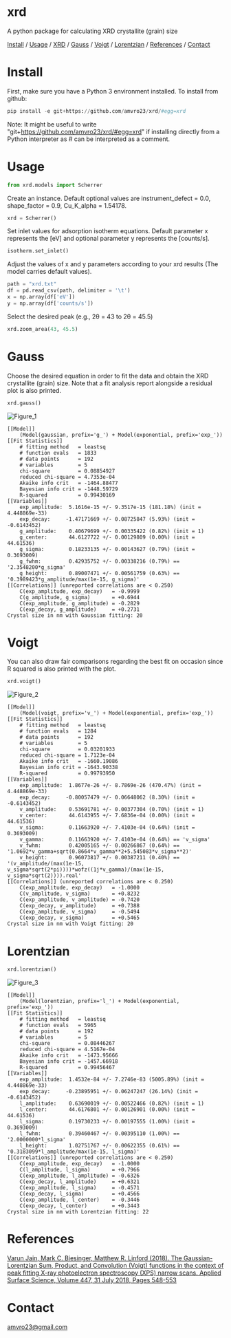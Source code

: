 # xrd
A python package for calculating XRD crystallite (grain) size

[Install](#Install) / [Usage](#Usage) /  [XRD](#XRD) / [Gauss](#Gauss) / [Voigt](#Voigt) / [Lorentzian](#Lorentzian) / [References](#References) / [Contact](#Contact)

# Install
First, make sure you have a Python 3 environment installed.
To install from github:
```Python
pip install -e git+https://github.com/amvro23/xrd/#egg=xrd
```
Note: It might be useful to write "git+https://github.com/amvro23/xrd/#egg=xrd" if installing directly from a Python interpreter as # can be interpreted as a comment.

# Usage
```Python
from xrd.models import Scherrer
```

Create an instance. Default optional values are instrument_defect = 0.0, shape_factor = 0.9, Cu_K_alpha = 1.54178.
```Python
xrd = Scherrer()
```

Set inlet values for adsorption isotherm equations. Default parameter x represents the [eV] and optional parameter y represents the [counts/s].
```Python
isotherm.set_inlet()
```

Adjust the values of x and y parameters according to your xrd results (The model carries default values).
```Python
path = "xrd.txt"
df = pd.read_csv(path, delimiter = '\t')
x = np.array(df['eV'])
y = np.array(df['counts/s'])
```

Select the desired peak (e.g., 2θ = 43 to 2θ = 45.5)
```Python
xrd.zoom_area(43, 45.5)
```
# Gauss
Choose the desired equation in order to fit the data and obtain the XRD crystallite (grain) size. Note that a fit analysis report alongside a residual plot is also printed.
```Python
xrd.gauss()
```
![Figure_1](https://github.com/amvro23/xrd/assets/91277572/e763eec4-a01d-4ec0-89d2-10051e3714f8)

```
[[Model]]
    (Model(gaussian, prefix='g_') + Model(exponential, prefix='exp_'))
[[Fit Statistics]]
    # fitting method   = leastsq
    # function evals   = 1833
    # data points      = 192
    # variables        = 5
    chi-square         = 0.08854927
    reduced chi-square = 4.7353e-04
    Akaike info crit   = -1464.88477
    Bayesian info crit = -1448.59729
    R-squared          = 0.99430169
[[Variables]]
    exp_amplitude:  5.1616e-15 +/- 9.3517e-15 (181.18%) (init = 4.448869e-33)
    exp_decay:     -1.47171669 +/- 0.08725847 (5.93%) (init = -0.6143452)
    g_amplitude:    0.40679699 +/- 0.00335422 (0.82%) (init = 1)
    g_center:       44.6127722 +/- 0.00129809 (0.00%) (init = 44.61536)
    g_sigma:        0.18233135 +/- 0.00143627 (0.79%) (init = 0.3693009)
    g_fwhm:         0.42935752 +/- 0.00338216 (0.79%) == '2.3548200*g_sigma'
    g_height:       0.89007471 +/- 0.00561759 (0.63%) == '0.3989423*g_amplitude/max(1e-15, g_sigma)'
[[Correlations]] (unreported correlations are < 0.250)
    C(exp_amplitude, exp_decay)   = -0.9999
    C(g_amplitude, g_sigma)       = +0.6944
    C(exp_amplitude, g_amplitude) = -0.2829
    C(exp_decay, g_amplitude)     = +0.2731
Crystal size in nm with Gaussian fitting: 20
```

# Voigt
You can also draw fair comparisons regarding the best fit on occasion since R squared is also printed with the plot.
```Python
xrd.voigt()
```

![Figure_2](https://github.com/amvro23/xrd/assets/91277572/e89f9cd1-8084-4f15-9cee-b6a6ba7468f5)

```
[[Model]]
    (Model(voigt, prefix='v_') + Model(exponential, prefix='exp_'))
[[Fit Statistics]]
    # fitting method   = leastsq
    # function evals   = 1284
    # data points      = 192
    # variables        = 5
    chi-square         = 0.03201933
    reduced chi-square = 1.7123e-04
    Akaike info crit   = -1660.19086
    Bayesian info crit = -1643.90338
    R-squared          = 0.99793950
[[Variables]]
    exp_amplitude:  1.8677e-26 +/- 8.7869e-26 (470.47%) (init = 4.448869e-33)
    exp_decay:     -0.80057479 +/- 0.06648062 (8.30%) (init = -0.6143452)
    v_amplitude:    0.53691781 +/- 0.00377304 (0.70%) (init = 1)
    v_center:       44.6143955 +/- 7.6836e-04 (0.00%) (init = 44.61536)
    v_sigma:        0.11663920 +/- 7.4103e-04 (0.64%) (init = 0.3693009)
    v_gamma:        0.11663920 +/- 7.4103e-04 (0.64%) == 'v_sigma'
    v_fwhm:         0.42005165 +/- 0.00266867 (0.64%) == '1.0692*v_gamma+sqrt(0.8664*v_gamma**2+5.545083*v_sigma**2)'
    v_height:       0.96073817 +/- 0.00387211 (0.40%) == '(v_amplitude/(max(1e-15, v_sigma*sqrt(2*pi))))*wofz((1j*v_gamma)/(max(1e-15, v_sigma*sqrt(2)))).real'
[[Correlations]] (unreported correlations are < 0.250)
    C(exp_amplitude, exp_decay)   = -1.0000
    C(v_amplitude, v_sigma)       = +0.8232
    C(exp_amplitude, v_amplitude) = -0.7420
    C(exp_decay, v_amplitude)     = +0.7388
    C(exp_amplitude, v_sigma)     = -0.5494
    C(exp_decay, v_sigma)         = +0.5465
Crystal size in nm with Voigt fitting: 20
```

# Lorentzian
```Python
xrd.lorentzian()
```
![Figure_3](https://github.com/amvro23/xrd/assets/91277572/7796a6a7-466d-4990-aff9-0a7df84831f8)

```
[[Model]]
    (Model(lorentzian, prefix='l_') + Model(exponential, prefix='exp_'))
[[Fit Statistics]]
    # fitting method   = leastsq
    # function evals   = 5965
    # data points      = 192
    # variables        = 5
    chi-square         = 0.08446267
    reduced chi-square = 4.5167e-04
    Akaike info crit   = -1473.95666
    Bayesian info crit = -1457.66918
    R-squared          = 0.99456467
[[Variables]]
    exp_amplitude:  1.4532e-84 +/- 7.2746e-83 (5005.89%) (init = 4.448869e-33)
    exp_decay:     -0.23895951 +/- 0.06247247 (26.14%) (init = -0.6143452)
    l_amplitude:    0.63690019 +/- 0.00522466 (0.82%) (init = 1)
    l_center:       44.6176801 +/- 0.00126901 (0.00%) (init = 44.61536)
    l_sigma:        0.19730233 +/- 0.00197555 (1.00%) (init = 0.3693009)
    l_fwhm:         0.39460467 +/- 0.00395110 (1.00%) == '2.0000000*l_sigma'
    l_height:       1.02751767 +/- 0.00622355 (0.61%) == '0.3183099*l_amplitude/max(1e-15, l_sigma)'
[[Correlations]] (unreported correlations are < 0.250)
    C(exp_amplitude, exp_decay)   = -1.0000
    C(l_amplitude, l_sigma)       = +0.7966
    C(exp_amplitude, l_amplitude) = -0.6326
    C(exp_decay, l_amplitude)     = +0.6321
    C(exp_amplitude, l_sigma)     = -0.4571
    C(exp_decay, l_sigma)         = +0.4566
    C(exp_amplitude, l_center)    = -0.3446
    C(exp_decay, l_center)        = +0.3443
Crystal size in nm with Lorentzian fitting: 22
```

# References

[Varun Jain, Mark C. Biesinger, Matthew R. Linford (2018). The Gaussian-Lorentzian Sum, Product, and Convolution (Voigt) functions in the context of peak fitting X-ray photoelectron spectroscopy (XPS) narrow scans. Applied Surface Science, Volume 447, 31 July 2018, Pages 548-553](https://doi.org/10.1016/j.apsusc.2018.03.190)

# Contact
amvro23@gmail.com
